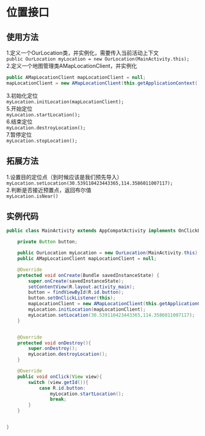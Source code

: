 # 位置接口
## 使用方法
1.定义一个OurLocation类，并实例化，需要传入当前活动上下文  
`public OurLocation myLocation = new OurLocation(MainActivity.this);`   
2.定义一个地图管理类AMapLocationClient，并实例化  
```Java
public AMapLocationClient mapLocationClient = null;
mapLocationClient = new AMapLocationClient(this.getApplicationContext());
```
3.初始化定位   
`myLocation.initLocation(mapLocationClient);`  
5.开始定位  
`myLocation.startLocation();`  
6.结束定位  
`myLocation.destroyLocation();`  
7.暂停定位  
`myLocation.stopLocation();`  

## 拓展方法
1.设置目的定位点（到时候应该是我们预先导入）  
`myLocation.setLocation(30.539110423443365,114.3586011007117);`  
2.判断是否接近预置点，返回布尔值  
`myLocation.isNear()`  

## 实例代码
```Java
public class MainActivity extends AppCompatActivity implements OnClickListener{

    private Button button;

    public OurLocation myLocation = new OurLocation(MainActivity.this);
    public AMapLocationClient mapLocationClient = null;

    @Override
    protected void onCreate(Bundle savedInstanceState) {
        super.onCreate(savedInstanceState);
        setContentView(R.layout.activity_main);
        button = findViewById(R.id.button);
        button.setOnClickListener(this);
        mapLocationClient = new AMapLocationClient(this.getApplicationContext());
        myLocation.initLocation(mapLocationClient);
        myLocation.setLocation(30.539110423443365,114.3586011007117);
    }


    @Override
    protected void onDestroy(){
        super.onDestroy();
        myLocation.destroyLocation();
    }

    @Override
    public void onClick(View view){
        switch (view.getId()){
            case R.id.button:
                myLocation.startLocation();
                break;
        }
    }


}
```
